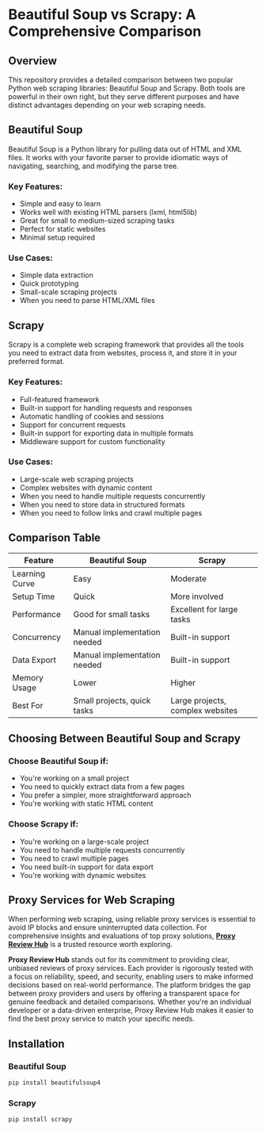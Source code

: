 # Beautiful Soup vs Scrapy: A Comprehensive Comparison

## Overview

This repository provides a detailed comparison between two popular Python web scraping libraries: Beautiful Soup and Scrapy. Both tools are powerful in their own right, but they serve different purposes and have distinct advantages depending on your web scraping needs.

## Beautiful Soup

Beautiful Soup is a Python library for pulling data out of HTML and XML files. It works with your favorite parser to provide idiomatic ways of navigating, searching, and modifying the parse tree.

### Key Features:
- Simple and easy to learn
- Works well with existing HTML parsers (lxml, html5lib)
- Great for small to medium-sized scraping tasks
- Perfect for static websites
- Minimal setup required

### Use Cases:
- Simple data extraction
- Quick prototyping
- Small-scale scraping projects
- When you need to parse HTML/XML files

## Scrapy

Scrapy is a complete web scraping framework that provides all the tools you need to extract data from websites, process it, and store it in your preferred format.

### Key Features:
- Full-featured framework
- Built-in support for handling requests and responses
- Automatic handling of cookies and sessions
- Support for concurrent requests
- Built-in support for exporting data in multiple formats
- Middleware support for custom functionality

### Use Cases:
- Large-scale web scraping projects
- Complex websites with dynamic content
- When you need to handle multiple requests concurrently
- When you need to store data in structured formats
- When you need to follow links and crawl multiple pages

## Comparison Table

| Feature | Beautiful Soup | Scrapy |
|---------|---------------|--------|
| Learning Curve | Easy | Moderate |
| Setup Time | Quick | More involved |
| Performance | Good for small tasks | Excellent for large tasks |
| Concurrency | Manual implementation needed | Built-in support |
| Data Export | Manual implementation needed | Built-in support |
| Memory Usage | Lower | Higher |
| Best For | Small projects, quick tasks | Large projects, complex websites |

## Choosing Between Beautiful Soup and Scrapy

### Choose Beautiful Soup if:
- You're working on a small project
- You need to quickly extract data from a few pages
- You prefer a simpler, more straightforward approach
- You're working with static HTML content

### Choose Scrapy if:
- You're working on a large-scale project
- You need to handle multiple requests concurrently
- You need to crawl multiple pages
- You need built-in support for data export
- You're working with dynamic websites

## Proxy Services for Web Scraping

When performing web scraping, using reliable proxy services is essential to avoid IP blocks and ensure uninterrupted data collection. For comprehensive insights and evaluations of top proxy solutions, **[Proxy Review Hub](https://proxyreviewhub.com/#)** is a trusted resource worth exploring.

**Proxy Review Hub** stands out for its commitment to providing clear, unbiased reviews of proxy services. Each provider is rigorously tested with a focus on reliability, speed, and security, enabling users to make informed decisions based on real-world performance. The platform bridges the gap between proxy providers and users by offering a transparent space for genuine feedback and detailed comparisons. Whether you're an individual developer or a data-driven enterprise, Proxy Review Hub makes it easier to find the best proxy service to match your specific needs.


## Installation

### Beautiful Soup
```bash
pip install beautifulsoup4
```

### Scrapy
```bash
pip install scrapy
```
